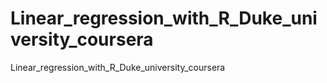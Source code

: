 # Linear_regression_with_R_Duke_university_coursera
Linear_regression_with_R_Duke_university_coursera
